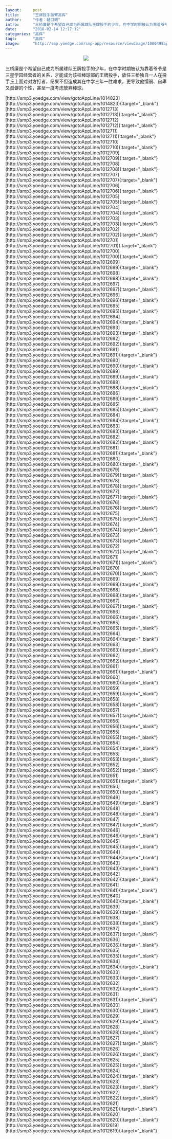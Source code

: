 ```yaml
---
layout:     post
title:      "王牌投手振臂高挥"
author:     "作者：樋口朝"
intro:      "三桥廉是个希望自己成为所属球队王牌投手的少年，在中学时期被认为靠着爷爷是三星学园经营者的关系，才能成为该校棒球部的王牌投手，放任三桥独自一人在投手丘上面对对方打者，结果不但造成其在中学三年一胜难求，更导致他懦弱、自卑又孤僻的个性，甚至一度考虑放弃棒球。"
date:       "2018-02-14 12:17:12"
categories: "高挥"
tags:       "高挥"
image:      "http://smp.yoedge.com/smp-app/resource/viewImage/1000498appline.png"
---
```

<div style="text-align: center">
<p><img src="http://smp.yoedge.com/smp-app/resource/viewImage/1000498appline.png"/></p>
</div>
<p class="post-meta">
<span>三桥廉是个希望自己成为所属球队王牌投手的少年，在中学时期被认为靠着爷爷是三星学园经营者的关系，才能成为该校棒球部的王牌投手，放任三桥独自一人在投手丘上面对对方打者，结果不但造成其在中学三年一胜难求，更导致他懦弱、自卑又孤僻的个性，甚至一度考虑放弃棒球。</span>
</p>
[http://smp3.yoedge.com/view/gotoAppLine/1014823](http://smp3.yoedge.com/view/gotoAppLine/1014823){:target="_blank"}
[http://smp3.yoedge.com/view/gotoAppLine/1012713](http://smp3.yoedge.com/view/gotoAppLine/1012713){:target="_blank"}
[http://smp3.yoedge.com/view/gotoAppLine/1012712](http://smp3.yoedge.com/view/gotoAppLine/1012712){:target="_blank"}
[http://smp3.yoedge.com/view/gotoAppLine/1012711](http://smp3.yoedge.com/view/gotoAppLine/1012711){:target="_blank"}
[http://smp3.yoedge.com/view/gotoAppLine/1012710](http://smp3.yoedge.com/view/gotoAppLine/1012710){:target="_blank"}
[http://smp3.yoedge.com/view/gotoAppLine/1012709](http://smp3.yoedge.com/view/gotoAppLine/1012709){:target="_blank"}
[http://smp3.yoedge.com/view/gotoAppLine/1012708](http://smp3.yoedge.com/view/gotoAppLine/1012708){:target="_blank"}
[http://smp3.yoedge.com/view/gotoAppLine/1012707](http://smp3.yoedge.com/view/gotoAppLine/1012707){:target="_blank"}
[http://smp3.yoedge.com/view/gotoAppLine/1012706](http://smp3.yoedge.com/view/gotoAppLine/1012706){:target="_blank"}
[http://smp3.yoedge.com/view/gotoAppLine/1012705](http://smp3.yoedge.com/view/gotoAppLine/1012705){:target="_blank"}
[http://smp3.yoedge.com/view/gotoAppLine/1012704](http://smp3.yoedge.com/view/gotoAppLine/1012704){:target="_blank"}
[http://smp3.yoedge.com/view/gotoAppLine/1012703](http://smp3.yoedge.com/view/gotoAppLine/1012703){:target="_blank"}
[http://smp3.yoedge.com/view/gotoAppLine/1012702](http://smp3.yoedge.com/view/gotoAppLine/1012702){:target="_blank"}
[http://smp3.yoedge.com/view/gotoAppLine/1012701](http://smp3.yoedge.com/view/gotoAppLine/1012701){:target="_blank"}
[http://smp3.yoedge.com/view/gotoAppLine/1012700](http://smp3.yoedge.com/view/gotoAppLine/1012700){:target="_blank"}
[http://smp3.yoedge.com/view/gotoAppLine/1012699](http://smp3.yoedge.com/view/gotoAppLine/1012699){:target="_blank"}
[http://smp3.yoedge.com/view/gotoAppLine/1012698](http://smp3.yoedge.com/view/gotoAppLine/1012698){:target="_blank"}
[http://smp3.yoedge.com/view/gotoAppLine/1012697](http://smp3.yoedge.com/view/gotoAppLine/1012697){:target="_blank"}
[http://smp3.yoedge.com/view/gotoAppLine/1012696](http://smp3.yoedge.com/view/gotoAppLine/1012696){:target="_blank"}
[http://smp3.yoedge.com/view/gotoAppLine/1012695](http://smp3.yoedge.com/view/gotoAppLine/1012695){:target="_blank"}
[http://smp3.yoedge.com/view/gotoAppLine/1012694](http://smp3.yoedge.com/view/gotoAppLine/1012694){:target="_blank"}
[http://smp3.yoedge.com/view/gotoAppLine/1012693](http://smp3.yoedge.com/view/gotoAppLine/1012693){:target="_blank"}
[http://smp3.yoedge.com/view/gotoAppLine/1012692](http://smp3.yoedge.com/view/gotoAppLine/1012692){:target="_blank"}
[http://smp3.yoedge.com/view/gotoAppLine/1012691](http://smp3.yoedge.com/view/gotoAppLine/1012691){:target="_blank"}
[http://smp3.yoedge.com/view/gotoAppLine/1012690](http://smp3.yoedge.com/view/gotoAppLine/1012690){:target="_blank"}
[http://smp3.yoedge.com/view/gotoAppLine/1012689](http://smp3.yoedge.com/view/gotoAppLine/1012689){:target="_blank"}
[http://smp3.yoedge.com/view/gotoAppLine/1012688](http://smp3.yoedge.com/view/gotoAppLine/1012688){:target="_blank"}
[http://smp3.yoedge.com/view/gotoAppLine/1012686](http://smp3.yoedge.com/view/gotoAppLine/1012686){:target="_blank"}
[http://smp3.yoedge.com/view/gotoAppLine/1012685](http://smp3.yoedge.com/view/gotoAppLine/1012685){:target="_blank"}
[http://smp3.yoedge.com/view/gotoAppLine/1012684](http://smp3.yoedge.com/view/gotoAppLine/1012684){:target="_blank"}
[http://smp3.yoedge.com/view/gotoAppLine/1012683](http://smp3.yoedge.com/view/gotoAppLine/1012683){:target="_blank"}
[http://smp3.yoedge.com/view/gotoAppLine/1012682](http://smp3.yoedge.com/view/gotoAppLine/1012682){:target="_blank"}
[http://smp3.yoedge.com/view/gotoAppLine/1012681](http://smp3.yoedge.com/view/gotoAppLine/1012681){:target="_blank"}
[http://smp3.yoedge.com/view/gotoAppLine/1012680](http://smp3.yoedge.com/view/gotoAppLine/1012680){:target="_blank"}
[http://smp3.yoedge.com/view/gotoAppLine/1012679](http://smp3.yoedge.com/view/gotoAppLine/1012679){:target="_blank"}
[http://smp3.yoedge.com/view/gotoAppLine/1012678](http://smp3.yoedge.com/view/gotoAppLine/1012678){:target="_blank"}
[http://smp3.yoedge.com/view/gotoAppLine/1012677](http://smp3.yoedge.com/view/gotoAppLine/1012677){:target="_blank"}
[http://smp3.yoedge.com/view/gotoAppLine/1012676](http://smp3.yoedge.com/view/gotoAppLine/1012676){:target="_blank"}
[http://smp3.yoedge.com/view/gotoAppLine/1012675](http://smp3.yoedge.com/view/gotoAppLine/1012675){:target="_blank"}
[http://smp3.yoedge.com/view/gotoAppLine/1012674](http://smp3.yoedge.com/view/gotoAppLine/1012674){:target="_blank"}
[http://smp3.yoedge.com/view/gotoAppLine/1012673](http://smp3.yoedge.com/view/gotoAppLine/1012673){:target="_blank"}
[http://smp3.yoedge.com/view/gotoAppLine/1012672](http://smp3.yoedge.com/view/gotoAppLine/1012672){:target="_blank"}
[http://smp3.yoedge.com/view/gotoAppLine/1012671](http://smp3.yoedge.com/view/gotoAppLine/1012671){:target="_blank"}
[http://smp3.yoedge.com/view/gotoAppLine/1012670](http://smp3.yoedge.com/view/gotoAppLine/1012670){:target="_blank"}
[http://smp3.yoedge.com/view/gotoAppLine/1012669](http://smp3.yoedge.com/view/gotoAppLine/1012669){:target="_blank"}
[http://smp3.yoedge.com/view/gotoAppLine/1012668](http://smp3.yoedge.com/view/gotoAppLine/1012668){:target="_blank"}
[http://smp3.yoedge.com/view/gotoAppLine/1012667](http://smp3.yoedge.com/view/gotoAppLine/1012667){:target="_blank"}
[http://smp3.yoedge.com/view/gotoAppLine/1012666](http://smp3.yoedge.com/view/gotoAppLine/1012666){:target="_blank"}
[http://smp3.yoedge.com/view/gotoAppLine/1012665](http://smp3.yoedge.com/view/gotoAppLine/1012665){:target="_blank"}
[http://smp3.yoedge.com/view/gotoAppLine/1012664](http://smp3.yoedge.com/view/gotoAppLine/1012664){:target="_blank"}
[http://smp3.yoedge.com/view/gotoAppLine/1012663](http://smp3.yoedge.com/view/gotoAppLine/1012663){:target="_blank"}
[http://smp3.yoedge.com/view/gotoAppLine/1012662](http://smp3.yoedge.com/view/gotoAppLine/1012662){:target="_blank"}
[http://smp3.yoedge.com/view/gotoAppLine/1012661](http://smp3.yoedge.com/view/gotoAppLine/1012661){:target="_blank"}
[http://smp3.yoedge.com/view/gotoAppLine/1012660](http://smp3.yoedge.com/view/gotoAppLine/1012660){:target="_blank"}
[http://smp3.yoedge.com/view/gotoAppLine/1012659](http://smp3.yoedge.com/view/gotoAppLine/1012659){:target="_blank"}
[http://smp3.yoedge.com/view/gotoAppLine/1012658](http://smp3.yoedge.com/view/gotoAppLine/1012658){:target="_blank"}
[http://smp3.yoedge.com/view/gotoAppLine/1012657](http://smp3.yoedge.com/view/gotoAppLine/1012657){:target="_blank"}
[http://smp3.yoedge.com/view/gotoAppLine/1012656](http://smp3.yoedge.com/view/gotoAppLine/1012656){:target="_blank"}
[http://smp3.yoedge.com/view/gotoAppLine/1012655](http://smp3.yoedge.com/view/gotoAppLine/1012655){:target="_blank"}
[http://smp3.yoedge.com/view/gotoAppLine/1012654](http://smp3.yoedge.com/view/gotoAppLine/1012654){:target="_blank"}
[http://smp3.yoedge.com/view/gotoAppLine/1012653](http://smp3.yoedge.com/view/gotoAppLine/1012653){:target="_blank"}
[http://smp3.yoedge.com/view/gotoAppLine/1012652](http://smp3.yoedge.com/view/gotoAppLine/1012652){:target="_blank"}
[http://smp3.yoedge.com/view/gotoAppLine/1012651](http://smp3.yoedge.com/view/gotoAppLine/1012651){:target="_blank"}
[http://smp3.yoedge.com/view/gotoAppLine/1012650](http://smp3.yoedge.com/view/gotoAppLine/1012650){:target="_blank"}
[http://smp3.yoedge.com/view/gotoAppLine/1012649](http://smp3.yoedge.com/view/gotoAppLine/1012649){:target="_blank"}
[http://smp3.yoedge.com/view/gotoAppLine/1012648](http://smp3.yoedge.com/view/gotoAppLine/1012648){:target="_blank"}
[http://smp3.yoedge.com/view/gotoAppLine/1012647](http://smp3.yoedge.com/view/gotoAppLine/1012647){:target="_blank"}
[http://smp3.yoedge.com/view/gotoAppLine/1012646](http://smp3.yoedge.com/view/gotoAppLine/1012646){:target="_blank"}
[http://smp3.yoedge.com/view/gotoAppLine/1012645](http://smp3.yoedge.com/view/gotoAppLine/1012645){:target="_blank"}
[http://smp3.yoedge.com/view/gotoAppLine/1012644](http://smp3.yoedge.com/view/gotoAppLine/1012644){:target="_blank"}
[http://smp3.yoedge.com/view/gotoAppLine/1012643](http://smp3.yoedge.com/view/gotoAppLine/1012643){:target="_blank"}
[http://smp3.yoedge.com/view/gotoAppLine/1012642](http://smp3.yoedge.com/view/gotoAppLine/1012642){:target="_blank"}
[http://smp3.yoedge.com/view/gotoAppLine/1012641](http://smp3.yoedge.com/view/gotoAppLine/1012641){:target="_blank"}
[http://smp3.yoedge.com/view/gotoAppLine/1012640](http://smp3.yoedge.com/view/gotoAppLine/1012640){:target="_blank"}
[http://smp3.yoedge.com/view/gotoAppLine/1012639](http://smp3.yoedge.com/view/gotoAppLine/1012639){:target="_blank"}
[http://smp3.yoedge.com/view/gotoAppLine/1012638](http://smp3.yoedge.com/view/gotoAppLine/1012638){:target="_blank"}
[http://smp3.yoedge.com/view/gotoAppLine/1012637](http://smp3.yoedge.com/view/gotoAppLine/1012637){:target="_blank"}
[http://smp3.yoedge.com/view/gotoAppLine/1012636](http://smp3.yoedge.com/view/gotoAppLine/1012636){:target="_blank"}
[http://smp3.yoedge.com/view/gotoAppLine/1012635](http://smp3.yoedge.com/view/gotoAppLine/1012635){:target="_blank"}
[http://smp3.yoedge.com/view/gotoAppLine/1012634](http://smp3.yoedge.com/view/gotoAppLine/1012634){:target="_blank"}
[http://smp3.yoedge.com/view/gotoAppLine/1012633](http://smp3.yoedge.com/view/gotoAppLine/1012633){:target="_blank"}
[http://smp3.yoedge.com/view/gotoAppLine/1012632](http://smp3.yoedge.com/view/gotoAppLine/1012632){:target="_blank"}
[http://smp3.yoedge.com/view/gotoAppLine/1012631](http://smp3.yoedge.com/view/gotoAppLine/1012631){:target="_blank"}
[http://smp3.yoedge.com/view/gotoAppLine/1012630](http://smp3.yoedge.com/view/gotoAppLine/1012630){:target="_blank"}
[http://smp3.yoedge.com/view/gotoAppLine/1012629](http://smp3.yoedge.com/view/gotoAppLine/1012629){:target="_blank"}
[http://smp3.yoedge.com/view/gotoAppLine/1012628](http://smp3.yoedge.com/view/gotoAppLine/1012628){:target="_blank"}
[http://smp3.yoedge.com/view/gotoAppLine/1012627](http://smp3.yoedge.com/view/gotoAppLine/1012627){:target="_blank"}
[http://smp3.yoedge.com/view/gotoAppLine/1012626](http://smp3.yoedge.com/view/gotoAppLine/1012626){:target="_blank"}
[http://smp3.yoedge.com/view/gotoAppLine/1012625](http://smp3.yoedge.com/view/gotoAppLine/1012625){:target="_blank"}
[http://smp3.yoedge.com/view/gotoAppLine/1012624](http://smp3.yoedge.com/view/gotoAppLine/1012624){:target="_blank"}
[http://smp3.yoedge.com/view/gotoAppLine/1012623](http://smp3.yoedge.com/view/gotoAppLine/1012623){:target="_blank"}
[http://smp3.yoedge.com/view/gotoAppLine/1012622](http://smp3.yoedge.com/view/gotoAppLine/1012622){:target="_blank"}
[http://smp3.yoedge.com/view/gotoAppLine/1012621](http://smp3.yoedge.com/view/gotoAppLine/1012621){:target="_blank"}
[http://smp3.yoedge.com/view/gotoAppLine/1012620](http://smp3.yoedge.com/view/gotoAppLine/1012620){:target="_blank"}
[http://smp3.yoedge.com/view/gotoAppLine/1012619](http://smp3.yoedge.com/view/gotoAppLine/1012619){:target="_blank"}


